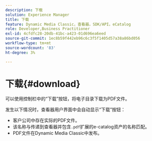 ```yaml
---
description: 下载
solution: Experience Manager
title: 下载
feature: Dynamic Media Classic，查看器，SDK/API，eCatalog
role: Developer,Business Practitioner
exl-id: 4cfdfc28-20db-41bc-a423-01d696ea6eed
source-git-commit: 1ec8b59f442eb96c6c3f5f1405d57a38a86bd056
workflow-type: tm+mt
source-wordcount: '83'
ht-degree: 3%

---
```


# 下载{#download}

可以使用控制栏中的“下载”按钮，将电子目录下载为PDF文件。

发生以下情况时，查看器用户界面中会自动显示“下载”按钮：

* 客户公司中存在实际的PDF文件。
* 该名称与传递到查看器并包含`.pdf`扩展的e-catalog资产的名称匹配。
* PDF文件在Dynamic Media Classic中发布。
